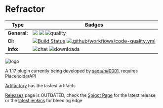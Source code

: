 # Refractor
| Type              | Badges                                                                                                                                                                                                                                                                                                                                                                                |
|-------------------|---------------------------------------------------------------------------------------------------------------------------------------------------------------------------------------------------------------------------------------------------------------------------------------------------------------------------------------------------------------------------------------|
| **General:**      | ![](https://img.shields.io/github/v/release/thebozzz34/Refractor) ![](https://img.shields.io/badge/Supports%3A%20-Spigot%201.17-orange)   ![quality](https://www.code-inspector.com/project/26624/score/svg)                                                                                                                                                                                                                                            |                                             |
| **CI:**   | [![Build Status](https://jenkins.fourleafclover.company/buildStatus/icon?job=Refractor)](https://jenkins.fourleafclover.company/job/Refractor/) [![.github/workflows/code-quality.yml](https://github.com/TheBozzz34/Refractor/actions/workflows/code-quality.yml/badge.svg)](https://github.com/TheBozzz34/Refractor/actions/workflows/code-quality.yml)  |
| **Info:**    | ![chat](https://img.shields.io/discord/771017297816846387?color=%234e5d94) ![downloads](https://img.shields.io/github/downloads/thebozzz34/Refractor/latest/total)  |                                                                                                                                             



![logo](https://bstats.org/signatures/bukkit/Refractor.svg)

A 1.17 plugin currently being developed by [sada/n#0001](https://discordapp.com/users/457659194535837727), requires PlaceholderAPI

 [Artifactory](https://keturah.jfrog.io/artifactory/refractor/target) has the lastest artifacts

[Releases](https://github.com/TheBozzz34/Refractor/releases/latest) page is OUTDATED, check the [Spigot Page](https://www.spigotmc.org/resources/refractor.96459/) for the latest release or the [latest jenkins](https://2.droplet.fourleafclover.company/job/Refractor/lastBuild/) for bleeding edge
